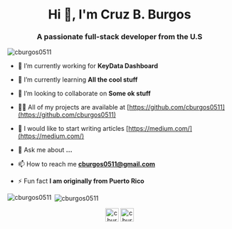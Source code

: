 <h1 align="center">Hi 👋, I'm Cruz B. Burgos</h1>
<h3 align="center">A passionate full-stack developer from the U.S</h3>

<p align="left"> <img src="https://komarev.com/ghpvc/?username=cburgos0511" alt="cburgos0511" /> </p>

- 🔭 I’m currently working for **KeyData Dashboard**

- 🌱 I’m currently learning **All the cool stuff**

- 👯 I’m looking to collaborate on **Some ok stuff**

- 👨‍💻 All of my projects are available at [https://github.com/cburgos0511](https://github.com/cburgos0511)

- 📝 I would like to start writing articles [https://medium.com/](https://medium.com/)

- 💬 Ask me about **...**

- 📫 How to reach me **cburgos0511@gmail.com**

- ⚡ Fun fact **I am originally from Puerto Rico**

<p align="left">
</p><p><img align="left" src="https://github-readme-stats.vercel.app/api/top-langs/?username=cburgos0511&layout=compact&hide=html" alt="cburgos0511" /></p>

<p>&nbsp;<img align="center" src="https://github-readme-stats.vercel.app/api?username=cburgos0511&show_icons=true" alt="cburgos0511" /></p>

<p align="center">
<a href="https://linkedin.com/in/cburgi0511" target="blank"><img align="center" src="https://cdn.jsdelivr.net/npm/simple-icons@3.0.1/icons/linkedin.svg" alt="cburgi0511" height="30" width="30" /></a>
<a href="https://codesandbox.com/cburgos0511" target="blank"><img align="center" src="https://cdn.jsdelivr.net/npm/simple-icons@3.0.1/icons/codesandbox.svg" alt="cburgos0511" height="30" width="30" /></a>
</p>
